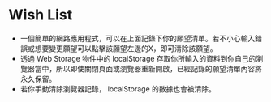 Wish List
====
* 一個簡單的網路應用程式，可以在上面記錄下你的願望清單。若不小心輸入錯誤或想要變更願望可以點擊該願望左邊的X，即可清除該願望。
* 透過 Web Storage 物件中的 localStorage 存取你所輸入的資料到你自己的瀏覽器當中，所以即使關閉頁面或瀏覽器重新開啟，已經記錄的願望清單內容將永久保留。
* 若你手動清除瀏覽器記錄， localStorage 的數據也會被清除。
